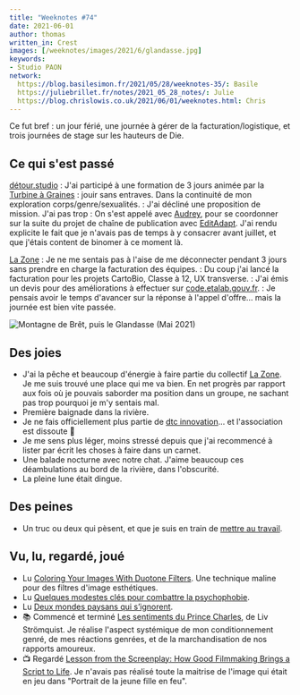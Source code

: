 ```yaml
---
title: "Weeknotes #74"
date: 2021-06-01
author: thomas
written_in: Crest
images: [/weeknotes/images/2021/6/glandasse.jpg]
keywords:
- Studio PAON
network:
  https://blog.basilesimon.fr/2021/05/28/weeknotes-35/: Basile
  https://juliebrillet.fr/notes/2021_05_28_notes/: Julie
  https://blog.chrislowis.co.uk/2021/06/01/weeknotes.html: Chris
---
```


Ce fut bref : un jour férié, une journée à gérer de la facturation/logistique, et trois journées de stage sur les hauteurs de Die.

<!--more-->

## Ce qui s'est passé

[détour.studio]
: J'ai participé à une formation de 3 jours animée par la [Turbine à Graines](http://laturbineagraines.net/index.php/calendrier/#JSE) : jouir sans entraves. Dans la continuité de mon exploration corps/genre/sexualités.
: J'ai décliné une proposition de mission. J'ai pas trop
: On s'est appelé avec [Audrey], pour se coordonner sur la suite du projet de chaîne de publication avec [EditAdapt]. J'ai rendu explicite le fait que je n'avais pas de temps à y consacrer avant juillet, et que j'étais content de binomer à ce moment là.

[La Zone]
: Je ne me sentais pas à l'aise de me déconnecter pendant 3 jours sans prendre en charge la facturation des équipes.
: Du coup j'ai lancé la facturation pour les projets CartoBio, Classe à 12, UX transverse.
: J'ai émis un devis pour des améliorations à effectuer sur [code.etalab.gouv.fr](https://code.etalab.gouv.fr).
: Je pensais avoir le temps d'avancer sur la réponse à l'appel d'offre… mais la journée est bien vite passée.

![](/weeknotes/images/2021/6/glandasse.jpg "Montagne de Brêt, puis le Glandasse (Mai 2021)")

## Des joies

- J'ai la pêche et beaucoup d'énergie à faire partie du collectif [La Zone]. Je me suis trouvé une place qui me va bien. En net progrès par rapport aux fois où je pouvais saborder ma position dans un groupe, ne sachant pas trop pourquoi je m'y sentais mal.
- Première baignade dans la rivière.
- Je ne fais officiellement plus partie de [dtc innovation](https://dtc-innovation.github.io)… et l'association est dissoute 🙌
- Je me sens plus léger, moins stressé depuis que j'ai recommencé à lister par écrit les choses à faire dans un carnet.
- Une balade nocturne avec notre chat. J'aime beaucoup ces déambulations au bord de la rivière, dans l'obscurité.
- La pleine lune était dingue.

## Des peines

- Un truc ou deux qui pèsent, et que je suis en train de [mettre au travail](https://thom4.net/2021/05/30/mettre-au-travail/).

## Vu, lu, regardé, joué

- Lu [Coloring Your Images With Duotone Filters](https://wordpress.org/news/2021/05/coloring-your-images-with-duotone-filters/). Une technique maline pour des filtres d'image esthétiques.
- Lu [Quelques modestes clés pour combattre la psychophobie](https://lakouk915.wordpress.com/2021/05/27/quelques-modestes-cles-pour-combattre-la-psychophobie/).
- Lu [Deux mondes paysans qui s’ignorent](https://www.monde-diplomatique.fr/2021/04/MARIETTE/62999).
- 📚 Commencé et terminé [Les sentiments du Prince Charles](https://www.editions-rackham.com/catalogue/les-sentiments-du-prince-charles/), de Liv Strömquist. Je réalise l'aspect systémique de mon conditionnement genré, de mes réactions genrées, et de la marchandisation de nos rapports amoureux.
- 📺 Regardé [Lesson from the Screenplay: How Good Filmmaking Brings a Script to Life](https://www.youtube.com/watch?v=Y5S4PyBR364). Je n'avais pas réalisé toute la maitrise de l'image qui était en jeu dans "Portrait de la jeune fille en feu".

[détour.studio]: /
[EditAdapt]: http://editadapt.fr/
[La Zone]: http://la.zone
[YesWiki]: https://yeswiki.net
[DataGalaxy]: https://www.datagalaxy.com/
[Classes à 12]: https://beta.gouv.fr/startups/classes12.html

[Noémie]: https://noemiegirard.co
[Juliette]: https://twitter.com/ju_net01
[Sofia]: https://twitter.com/sofiaboulaarab
[Guillaume]: https://www.yuzutech.fr/
[Antoine]: https://www.quaternum.net/
[Yannick]: https://elsif.fr/
[Basile]: https://basilesimon.fr/
[Maïtané]: https://maiwann.net/
[Laurent]: https://cocotier.xyz/
[Audrey]: https://fr.linkedin.com/in/audreybramy
